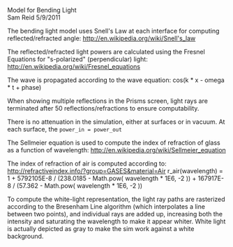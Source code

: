 Model for Bending Light  
Sam Reid 5/9/2011

The bending light model uses Snell's Law at each interface for computing reflected/refracted angle:
http://en.wikipedia.org/wiki/Snell's_law

The reflected/refracted light powers are calculated using the Fresnel Equations for "s-polarized" (perpendicular) light:
http://en.wikipedia.org/wiki/Fresnel_equations

The wave is propagated according to the wave equation: cos(k * x - omega * t + phase)

When showing multiple reflections in the Prisms screen, light rays are terminated after 50 reflections/refractions to
ensure computability.

There is no attenuation in the simulation, either at surfaces or in vacuum. At each surface, the `power_in = power_out`

The Sellmeier equation is used to compute the index of refraction of glass as a function of wavelength:
http://en.wikipedia.org/wiki/Sellmeier_equation

The index of refraction of air is computed according to:
http://refractiveindex.info/?group=GASES&material=Air
r_air(wavelength) = 1 + 5792105E-8 / (238.0185 - Math.pow( wavelength * 1E6, -2 )) + 167917E-8 / (57.362 - Math.pow(
wavelength * 1E6, -2 ))

To compute the white-light representation, the light ray paths are rasterized according to the Bresenham Line algorithm
(which interpolates a line between two points), and individual rays are added up, increasing both the intensity and
saturating the wavelength to make it appear whiter. White light is actually depicted as gray to make the sim work
against a white background.